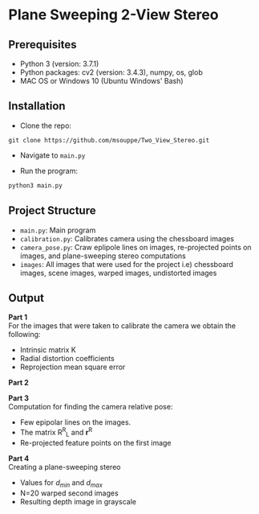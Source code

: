 # Plane Sweeping 2-View Stereo

## Prerequisites
- Python 3 (version: 3.7.1)
- Python packages: cv2 (version: 3.4.3), numpy, os, glob
- MAC OS or Windows 10 (Ubuntu Windows' Bash)

## Installation 
* Clone the repo:
``` 
git clone https://github.com/msouppe/Two_View_Stereo.git
```

* Navigate to `main.py`

* Run the program:
```bash
python3 main.py 
```

## Project Structure
* `main.py`: Main program
* `calibration.py`: Calibrates camera using the chessboard images
* `camera_pose.py`: Craw eplipole lines on images, re-projected points on images, and plane-sweeping stereo computations
* `images`: All images that were used for the project i.e) chessboard images, scene images, warped images, undistorted images
  
## Output
**Part 1**  
For the images that were taken to calibrate the camera we obtain the following:
* Intrinsic matrix K
* Radial distortion coefficients
* Reprojection mean square error
  
**Part 2**    
  
**Part 3**    
Computation for finding the camera relative pose:
* Few epipolar lines on the images.
* The matrix R<sup>R</sup><sub>L</sub> and **r**<sup>R</sup>
* Re-projected feature points on the first image

**Part 4**   
Creating a plane-sweeping stereo  
* Values for *d<sub>min</sub>* and *d<sub>max</sub>*
* N=20 warped second images
* Resulting depth image in grayscale
